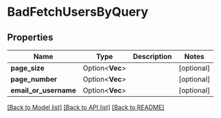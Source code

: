 # BadFetchUsersByQuery

## Properties

Name | Type | Description | Notes
------------ | ------------- | ------------- | -------------
**page_size** | Option<**Vec<String>**> |  | [optional]
**page_number** | Option<**Vec<String>**> |  | [optional]
**email_or_username** | Option<**Vec<String>**> |  | [optional]

[[Back to Model list]](../README.md#documentation-for-models) [[Back to API list]](../README.md#documentation-for-api-endpoints) [[Back to README]](../README.md)


